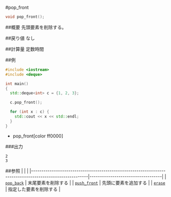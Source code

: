 #pop_front
```cpp
void pop_front();
```

##概要
先頭要素を削除する。


##戻り値
なし


##計算量
定数時間


##例
```cpp
#include <iostream>
#include <deque>

int main()
{
  std::deque<int> c = {1, 2, 3};

  c.pop_front();

  for (int x : c) {
    std::cout << x << std::endl;
  }
}
```
* pop_front[color ff0000]

###出力
```
2
3
```

##参照
| | |
|---------------------------------------------------------------------------------------------------------|-----------------------------------|
| [`pop_back`](./pop_back.md) | 末尾要素を削除する |
| [`push_front`](./push_front.md) | 先頭に要素を追加する |
| [`erase`](./erase.md) | 指定した要素を削除する |


